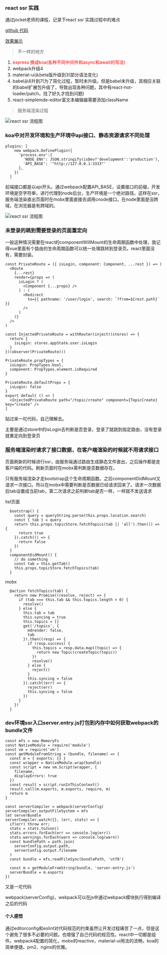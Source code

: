 ### react ssr 实践

通过jocket老师的课程，记录下react ssr 实践过程中的难点

[github 代码](https://github.com/fridaydream/react-cnode-ssr)

[效果展示](http://cpnode.daxierhao.com/)

> 不一样的地方

1. <font color=#f00> express 换成koa(各种不同中间件和async和await的写法)</font>
2. webpack升级4
3. material-ui从beta版升级到3(部分语法变化)
4. babel从6升到7(为了简化过程，暂时未升级。但是babel未升级，其相应关联的babel扩展包升级了，导致出现各种问题，其中有react-hot-loader/patch，找了好久才找到问题)
5. react-simplemde-editor富文本编辑器需要添加className


> 服务端渲染过程

![react ssr 流程图](https://raw.githubusercontent.com/fridaydream/blogpic/master/react-ssr.jpeg)


### koa中对开发环境和生产环境中api接口、静态资源请求不同处理

```
plugins: [
    new webpack.DefinePlugin({
      'process.env':{
        'NODE_ENV': JSON.stringify(isDev?'development':'production'),
        'API_BASE': '"http://127.0.0.1:3333"'
      },
    })
  ]
```
前端接口都是以api开头。通过webpack配置API_BASE，设置接口的前缀，开发环境是空字符串，进行代理到node后台，生产环境是一个绝对路径。这样在ssr，服务端渲染直出页面时在mobx里面直接去调用cnode接口。在node里面是没跨域，在浏览器是有跨域的。

![react ssr 流程图](https://raw.githubusercontent.com/fridaydream/blogpic/master/react-server.jpeg)



### 未登录的跳到需要登录的页面重定向

一般这种情况需要在react的componentWillMount的生命周期函数中处理，我记得vue里面有个路由的生命周期函数可以统一处理跳转到登录页。react里面没有，需要封装。

```
const PrivateRoute = ({ isLogin, component: Component, ...rest }) => (
  <Route
    {...rest}
    render={props => (
      isLogin ? (
        <Component {...props} />
      ) : (
        <Redirect
          to={{ pathname: '/user/login', search: `?from=${rest.path}` }}
        />
      )
    )}
  />
)

const InjectedPrivateRoute = withRouter(inject((stores) => {
  return {
    isLogin: stores.appState.user.isLogin
  }
})(observer(PrivateRoute)))

PrivateRoute.propTypes = {
  isLogin: PropTypes.bool,
  component: PropTypes.element.isRequired
}

PrivateRoute.defaultProps = {
  isLogin: false
}
export default () => [
  <InjectedPrivateRoute path="/topic/create" component={TopicCreate} key="create" />
]
```

贴过来一坨代码，自己理解去。

主要是通过store中的isLogin去判断是否登录，登录了就跳到指定路由，没有登录就重定向到登录页

### 服务端渲染时请求了接口数据，在客户端渲染的时候就不用请求接口

页面刷新的时候进行ssr，由服务端通过路由生成静态文件直出，之后操作都是走客户端的代码。刷新页面时在mobx需判断是否数据存在。

只有服务端渲染才走bootstrap这个生命周期函数。之后componentDidMount又请求一次接口。所以在mobx中需要判断是否数据已经请求回来了。请求一次数据后tab设置成当前tab，第二次请求之前判断tab是否一样，一样就不发送请求

list页面

```
  bootstrap() {
    const query = queryString.parse(this.props.location.search)
    const { tab } = query
    return this.props.topicStore.fetchTopics(tab || 'all').then(() => {
      return true
    }).catch(() => {
      return false
    })
  }
  componentDidMount() {
    // do something
    const tab = this.getTab()
    this.props.topicStore.fetchTopics(tab)
  }
```
mobx

```
  @action fetchTopics(tab) {
    return new Promise((resolve, reject) => {
      if (tab === this.tab && this.topics.length > 0) {
        resolve()
      } else {
        this.tab = tab
        this.syncing = true
        this.topics = []
        get('/topics', {
          mdrender: false,
          tab
        }).then((resp) => {
          if (resp.success) {
            this.topics = resp.data.map((topic) => {
              return new Topic(createTopic(topic))
            })
            resolve()
          } else {
            reject()
          }
          this.syncing = false
        }).catch((err) => {
          reject(err)
          this.syncing = false
        })
      }
    })
  }
```

### dev环境ssr入口server.entry.js打包到内存中如何获取webpack的bundle文件

```
const mfs = new MemoryFs
const NativeModule = require('module')
const vm = require('vm')
const getModuleFromString = (bundle, filename) => {
  const m = { exports: {} }
  const wrapper = NativeModule.wrap(bundle)
  const script = new vm.Script(wrapper, {
    filename,
    displayErrors: true
  })
  const result = script.runInThisContext()
  result.call(m.exports, m.exports, require, m)
  return m
}

const serverCompiler = webpack(serverConfig)
serverCompiler.outputFileSystem = mfs
let serverBundle
serverCompiler.watch({}, (err, stats) => {
  if(err) throw err;
  stats = stats.toJson()
  stats.errors.forEach(err => console.log(err))
  stats.warnings.forEach(warn => console.log(warn))
  const bundlePath = path.join(
    serverConfig.output.path,
    serverConfig.output.filename
  )
  const bundle = mfs.readFileSync(bundlePath, 'utf8')

  const m = getModuleFromString(bundle, 'server-entry.js')
  serverBundle = m.exports
})
```

又是一坨代码

webpack(serverConfig)，webpack可以在js中通过webpack模块执行得到编译之后的代码



#### 个人感悟

通过editorconfig和eslint对代码规范的约束虽然让开发过程痛苦了一点，但是这个避免了很多不必要的问题。也增强了自己代码的规范性。react中一切都是组件。webpack4配置的简化，mobx的reactive，material-ui用法的流畅，koa的简单便捷。pm2、nginx的优雅。


